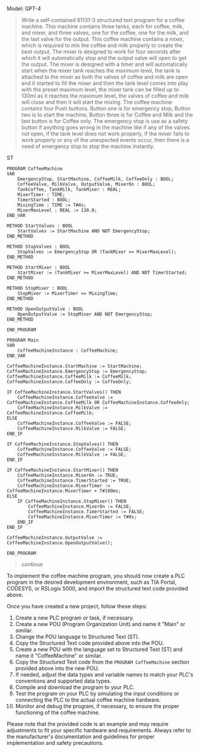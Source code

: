 Model: GPT-4

> Write a self-contained 61131-3 structured text program for a coffee machine. This machine contains three tanks, each for coffee, milk, and mixer, and three valves, one for the coffee, one for the milk, and the last valve for the output. This coffee machine contains a mixer, which is required to mix the coffee and milk properly to create the best output, The mixer is designed to work for four seconds after which it will automatically stop and the output valve will open to get the output. The mixer is designed with a timer and will automatically start when the mixer tank reaches the maximum level, the tank is attached to the mixer as both the valves of coffee and milk are open and it started to fill the mixer and then the tank level comes into play with the preset maximum level, the mixer tank can be filled up to 130ml as it reaches the maximum level, the valves of coffee and milk will close and then it will start the mixing. The coffee machine contains four Push buttons. Button one is for emergency stop, Button two is to start the machine, Button three is for Coffee and Milk and the last button is for Coffee only. The emergency stop is use as a safety button if anything goes wrong in the machine like if any of the valves not open, if the tank level does not work properly, if the mixer fails to work properly or any of the unexpected events occur, then there is a need of emergency stop to stop the machine instantly.

ST

```ST
PROGRAM CoffeeMachine
VAR
    EmergencyStop, StartMachine, CoffeeMilk, CoffeeOnly : BOOL;
    CoffeeValve, MilkValve, OutputValve, MixerOn : BOOL;
    TankCoffee, TankMilk, TankMixer : REAL;
    MixerTimer : TIME;
    TimerStarted : BOOL;
    MixingTime : TIME := T#4s;
    MixerMaxLevel : REAL := 130.0;
END_VAR

METHOD StartValves : BOOL
    StartValves := StartMachine AND NOT EmergencyStop;
END_METHOD

METHOD StopValves : BOOL
    StopValves := EmergencyStop OR (TankMixer >= MixerMaxLevel);
END_METHOD

METHOD StartMixer : BOOL
    StartMixer := (TankMixer >= MixerMaxLevel) AND NOT TimerStarted;
END_METHOD

METHOD StopMixer : BOOL
    StopMixer := MixerTimer >= MixingTime;
END_METHOD

METHOD OpenOutputValve : BOOL
    OpenOutputValve := StopMixer AND NOT EmergencyStop;
END_METHOD

END_PROGRAM

PROGRAM Main
VAR
    CoffeeMachineInstance : CoffeeMachine;
END_VAR

CoffeeMachineInstance.StartMachine := StartMachine;
CoffeeMachineInstance.EmergencyStop := EmergencyStop;
CoffeeMachineInstance.CoffeeMilk := CoffeeMilk;
CoffeeMachineInstance.CoffeeOnly := CoffeeOnly;

IF CoffeeMachineInstance.StartValves() THEN
    CoffeeMachineInstance.CoffeeValve := CoffeeMachineInstance.CoffeeMilk OR CoffeeMachineInstance.CoffeeOnly;
    CoffeeMachineInstance.MilkValve := CoffeeMachineInstance.CoffeeMilk;
ELSE
    CoffeeMachineInstance.CoffeeValve := FALSE;
    CoffeeMachineInstance.MilkValve := FALSE;
END_IF

IF CoffeeMachineInstance.StopValves() THEN
    CoffeeMachineInstance.CoffeeValve := FALSE;
    CoffeeMachineInstance.MilkValve := FALSE;
END_IF

IF CoffeeMachineInstance.StartMixer() THEN
    CoffeeMachineInstance.MixerOn := TRUE;
    CoffeeMachineInstance.TimerStarted := TRUE;
    CoffeeMachineInstance.MixerTimer := CoffeeMachineInstance.MixerTimer + T#100ms;
ELSE
    IF CoffeeMachineInstance.StopMixer() THEN
        CoffeeMachineInstance.MixerOn := FALSE;
        CoffeeMachineInstance.TimerStarted := FALSE;
        CoffeeMachineInstance.MixerTimer := T#0s;
    END_IF
END_IF

CoffeeMachineInstance.OutputValve := CoffeeMachineInstance.OpenOutputValve();

END_PROGRAM
```

> continue

To implement the coffee machine program, you should now create a PLC program in the desired development environment, such as TIA Portal, CODESYS, or RSLogix 5000, and import the structured text code provided above.

Once you have created a new project, follow these steps:

1.  Create a new PLC program or task, if necessary.
2.  Create a new POU (Program Organization Unit) and name it "Main" or similar.
3.  Change the POU language to Structured Text (ST).
4.  Copy the Structured Text code provided above into the POU.
5.  Create a new POU with the language set to Structured Text (ST) and name it "CoffeeMachine" or similar.
6.  Copy the Structured Text code from the `PROGRAM CoffeeMachine` section provided above into the new POU.
7.  If needed, adjust the data types and variable names to match your PLC's conventions and supported data types.
8.  Compile and download the program to your PLC.
9.  Test the program on your PLC by simulating the input conditions or connecting the PLC to the actual coffee machine hardware.
10.  Monitor and debug the program, if necessary, to ensure the proper functioning of the coffee machine.

Please note that the provided code is an example and may require adjustments to fit your specific hardware and requirements. Always refer to the manufacturer's documentation and guidelines for proper implementation and safety precautions.
